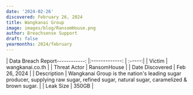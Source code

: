 ```yaml
---
date: '2024-02-26'
discovered: February 26, 2024
title: Wangkanai Group
image: images/blog/RansomHouse.png
author: Breachsense Support
draft: false
yearmonths: 2024/february
---
```


| Data Breach Report------------:     |:-------------:    | :-----:|
| Victim      | wangkanai.co.th      | 
| Threat Actor      | RansomHouse      | 
| Date Discovered      | Feb 26, 2024      | 
| Description      | Wangkanai Group is the nation's leading sugar producer, supplying raw sugar, refined sugar, natural sugar, caramelized & brown sugar.      | 
| Leak Size      | 350GB      | 

